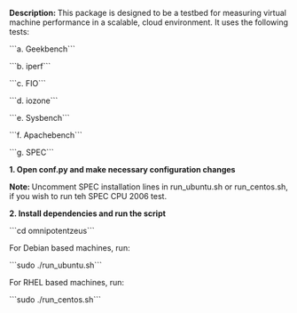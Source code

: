 <P><B>Description: </B>This package is designed to be a testbed for measuring virtual machine performance in a scalable, cloud environment. It uses the following tests:</P>
<P>```a. Geekbench```
<P>```b. iperf```
<P>```c. FIO```
<P>```d. iozone```
<P>```e. Sysbench```
<P>```f. Apachebench```
<P>```g. SPEC```

<P><B>1. Open conf.py and make necessary configuration changes</B></P>
<P><B>Note: </B>Uncomment SPEC installation lines in run_ubuntu.sh or run_centos.sh, if you wish to run teh SPEC CPU 2006 test.

<P><B>2. Install dependencies and run the script</B></P>
<P>```cd omnipotentzeus```
<P>For Debian based machines, run:</P>
<P>```sudo ./run_ubuntu.sh```
<P>For RHEL based machines, run:</P>
<P>```sudo ./run_centos.sh```
